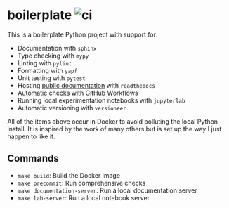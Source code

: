 # boilerplate ![ci](https://github.com/faustomorales/python-boilerplate/workflows/ci/badge.svg)
This is a boilerplate Python project with support for:

- Documentation with `sphinx`
- Type checking with `mypy`
- Linting with `pylint`
- Formatting with `yapf`
- Unit testing with `pytest`
- Hosting [public documentation](https://faustomorales-python-boilerplate.readthedocs.io/en/latest/) with `readthedocs`
- Automatic checks with GitHub Workflows
- Running local experimentation notebooks with `jupyterlab`
- Automatic versioning with `versioneer`

All of the items above occur in Docker to avoid polluting the local Python install. It is inspired by the work of many others but is set up the way I just happen to like it.

## Commands

- `make build`: Build the Docker image
- `make precommit`: Run comprehensive checks
- `make documentation-server`: Run a local documentation server
- `make lab-server`: Run a local notebook server